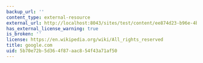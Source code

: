 ```yaml
---
backup_url: ''
content_type: external-resource
external_url: http://localhost:8043/sites/test/content/ee874d23-b96e-4b2a-b21e-d4c677abdf9f/?ocw_resource_link_uuid=ee874d23-b96e-4b2a-b21e-d4c677abdf9f&ocw_resource_link_suffix=
has_external_license_warning: true
is_broken: ''
license: https://en.wikipedia.org/wiki/All_rights_reserved
title: google.com
uid: 5b70e72b-5d36-4f87-aac8-54f43a71af50
---
```

